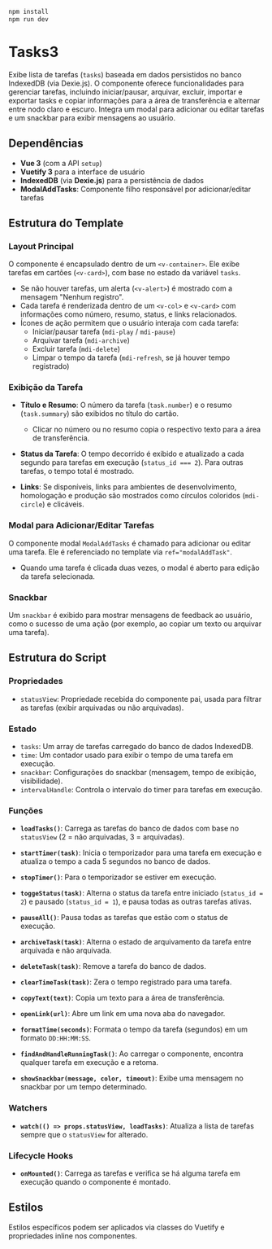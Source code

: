 ```bash
npm install
npm run dev
```

# Tasks3

Exibe lista de tarefas (`tasks`) baseada em dados persistidos no banco IndexedDB (via Dexie.js). O componente oferece funcionalidades para gerenciar tarefas, incluindo iniciar/pausar, arquivar, excluir, importar e exportar tasks e copiar informações para a área de transferência e alternar entre nodo claro e escuro. Integra um modal para adicionar ou editar tarefas e um snackbar para exibir mensagens ao usuário.

## Dependências

- **Vue 3** (com a API `setup`)
- **Vuetify 3** para a interface de usuário
- **IndexedDB** (via **Dexie.js**) para a persistência de dados
- **ModalAddTasks**: Componente filho responsável por adicionar/editar tarefas

## Estrutura do Template

### Layout Principal

O componente é encapsulado dentro de um `<v-container>`. Ele exibe tarefas em cartões (`<v-card>`), com base no estado da variável `tasks`.

- Se não houver tarefas, um alerta (`<v-alert>`) é mostrado com a mensagem "Nenhum registro".
- Cada tarefa é renderizada dentro de um `<v-col>` e `<v-card>` com informações como número, resumo, status, e links relacionados.
- Ícones de ação permitem que o usuário interaja com cada tarefa:
  - Iniciar/pausar tarefa (`mdi-play` / `mdi-pause`)
  - Arquivar tarefa (`mdi-archive`)
  - Excluir tarefa (`mdi-delete`)
  - Limpar o tempo da tarefa (`mdi-refresh`, se já houver tempo registrado)

### Exibição da Tarefa

- **Título e Resumo**: O número da tarefa (`task.number`) e o resumo (`task.summary`) são exibidos no título do cartão. 
  - Clicar no número ou no resumo copia o respectivo texto para a área de transferência.
  
- **Status da Tarefa**: O tempo decorrido é exibido e atualizado a cada segundo para tarefas em execução (`status_id === 2`). Para outras tarefas, o tempo total é mostrado.

- **Links**: Se disponíveis, links para ambientes de desenvolvimento, homologação e produção são mostrados como círculos coloridos (`mdi-circle`) e clicáveis.

### Modal para Adicionar/Editar Tarefas

O componente modal `ModalAddTasks` é chamado para adicionar ou editar uma tarefa. Ele é referenciado no template via `ref="modalAddTask"`.

- Quando uma tarefa é clicada duas vezes, o modal é aberto para edição da tarefa selecionada.
  
### Snackbar

Um `snackbar` é exibido para mostrar mensagens de feedback ao usuário, como o sucesso de uma ação (por exemplo, ao copiar um texto ou arquivar uma tarefa).

## Estrutura do Script

### Propriedades

- `statusView`: Propriedade recebida do componente pai, usada para filtrar as tarefas (exibir arquivadas ou não arquivadas).

### Estado

- `tasks`: Um array de tarefas carregado do banco de dados IndexedDB.
- `time`: Um contador usado para exibir o tempo de uma tarefa em execução.
- `snackbar`: Configurações do snackbar (mensagem, tempo de exibição, visibilidade).
- `intervalHandle`: Controla o intervalo do timer para tarefas em execução.

### Funções

- **`loadTasks()`**: Carrega as tarefas do banco de dados com base no `statusView` (2 = não arquivadas, 3 = arquivadas).
  
- **`startTimer(task)`**: Inicia o temporizador para uma tarefa em execução e atualiza o tempo a cada 5 segundos no banco de dados.

- **`stopTimer()`**: Para o temporizador se estiver em execução.

- **`toggeStatus(task)`**: Alterna o status da tarefa entre iniciado (`status_id = 2`) e pausado (`status_id = 1`), e pausa todas as outras tarefas ativas.

- **`pauseAll()`**: Pausa todas as tarefas que estão com o status de execução.

- **`archiveTask(task)`**: Alterna o estado de arquivamento da tarefa entre arquivada e não arquivada.

- **`deleteTask(task)`**: Remove a tarefa do banco de dados.

- **`clearTimeTask(task)`**: Zera o tempo registrado para uma tarefa.

- **`copyText(text)`**: Copia um texto para a área de transferência.

- **`openLink(url)`**: Abre um link em uma nova aba do navegador.

- **`formatTime(seconds)`**: Formata o tempo da tarefa (segundos) em um formato `DD:HH:MM:SS`.

- **`findAndHandleRunningTask()`**: Ao carregar o componente, encontra qualquer tarefa em execução e a retoma.

- **`showSnackbar(message, color, timeout)`**: Exibe uma mensagem no snackbar por um tempo determinado.

### Watchers

- **`watch(() => props.statusView, loadTasks)`**: Atualiza a lista de tarefas sempre que o `statusView` for alterado.

### Lifecycle Hooks

- **`onMounted()`**: Carrega as tarefas e verifica se há alguma tarefa em execução quando o componente é montado.

## Estilos

Estilos específicos podem ser aplicados via classes do Vuetify e propriedades inline nos componentes.


